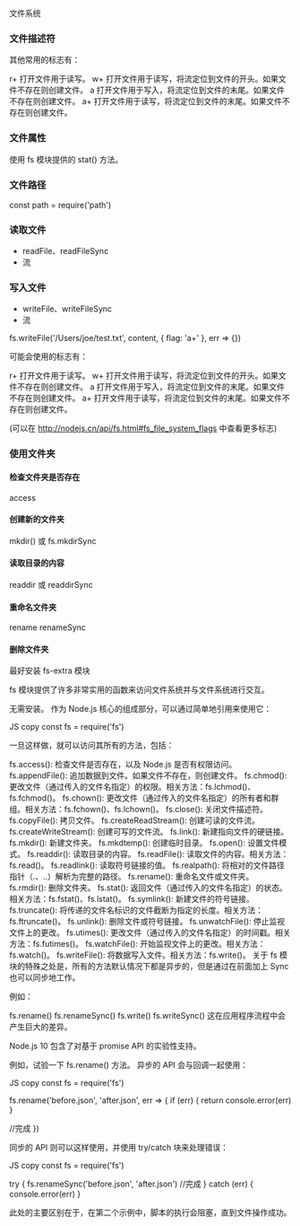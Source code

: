 文件系统

### 文件描述符

其他常用的标志有：

r+ 打开文件用于读写。
w+ 打开文件用于读写，将流定位到文件的开头。如果文件不存在则创建文件。
a 打开文件用于写入，将流定位到文件的末尾。如果文件不存在则创建文件。
a+ 打开文件用于读写，将流定位到文件的末尾。如果文件不存在则创建文件。

### 文件属性
使用 fs 模块提供的 stat() 方法。
### 文件路径
const path = require('path')
### 读取文件
+ readFile、readFileSync
+ 流
### 写入文件
+ writeFile、writeFileSync
+ 流

fs.writeFile('/Users/joe/test.txt', content, { flag: 'a+' }, err => {})

可能会使用的标志有：

r+ 打开文件用于读写。
w+ 打开文件用于读写，将流定位到文件的开头。如果文件不存在则创建文件。
a 打开文件用于写入，将流定位到文件的末尾。如果文件不存在则创建文件。
a+ 打开文件用于读写，将流定位到文件的末尾。如果文件不存在则创建文件。

(可以在 http://nodejs.cn/api/fs.html#fs_file_system_flags 中查看更多标志)

### 使用文件夹

#### 检查文件夹是否存在
access
#### 创建新的文件夹
mkdir() 或 fs.mkdirSync
#### 读取目录的内容
readdir  或  readdirSync
#### 重命名文件夹
rename renameSync
#### 删除文件夹
最好安装 fs-extra 模块


fs 模块提供了许多非常实用的函数来访问文件系统并与文件系统进行交互。

无需安装。 作为 Node.js 核心的组成部分，可以通过简单地引用来使用它：

JS
copy
const fs = require('fs')

一旦这样做，就可以访问其所有的方法，包括：

fs.access(): 检查文件是否存在，以及 Node.js 是否有权限访问。
fs.appendFile(): 追加数据到文件。如果文件不存在，则创建文件。
fs.chmod(): 更改文件（通过传入的文件名指定）的权限。相关方法：fs.lchmod()、fs.fchmod()。
fs.chown(): 更改文件（通过传入的文件名指定）的所有者和群组。相关方法：fs.fchown()、fs.lchown()。
fs.close(): 关闭文件描述符。
fs.copyFile(): 拷贝文件。
fs.createReadStream(): 创建可读的文件流。
fs.createWriteStream(): 创建可写的文件流。
fs.link(): 新建指向文件的硬链接。
fs.mkdir(): 新建文件夹。
fs.mkdtemp(): 创建临时目录。
fs.open(): 设置文件模式。
fs.readdir(): 读取目录的内容。
fs.readFile(): 读取文件的内容。相关方法：fs.read()。
fs.readlink(): 读取符号链接的值。
fs.realpath(): 将相对的文件路径指针（.、..）解析为完整的路径。
fs.rename(): 重命名文件或文件夹。
fs.rmdir(): 删除文件夹。
fs.stat(): 返回文件（通过传入的文件名指定）的状态。相关方法：fs.fstat()、fs.lstat()。
fs.symlink(): 新建文件的符号链接。
fs.truncate(): 将传递的文件名标识的文件截断为指定的长度。相关方法：fs.ftruncate()。
fs.unlink(): 删除文件或符号链接。
fs.unwatchFile(): 停止监视文件上的更改。
fs.utimes(): 更改文件（通过传入的文件名指定）的时间戳。相关方法：fs.futimes()。
fs.watchFile(): 开始监视文件上的更改。相关方法：fs.watch()。
fs.writeFile(): 将数据写入文件。相关方法：fs.write()。
关于 fs 模块的特殊之处是，所有的方法默认情况下都是异步的，但是通过在前面加上 Sync 也可以同步地工作。

例如：

fs.rename()
fs.renameSync()
fs.write()
fs.writeSync()
这在应用程序流程中会产生巨大的差异。

Node.js 10 包含了对基于 promise API 的实验性支持。

例如，试验一下 fs.rename() 方法。 异步的 API 会与回调一起使用：

JS
copy
const fs = require('fs')

fs.rename('before.json', 'after.json', err => {
  if (err) {
    return console.error(err)
  }

  //完成
})

同步的 API 则可以这样使用，并使用 try/catch 块来处理错误：

JS
copy
const fs = require('fs')

try {
  fs.renameSync('before.json', 'after.json')
  //完成
} catch (err) {
  console.error(err)
}

此处的主要区别在于，在第二个示例中，脚本的执行会阻塞，直到文件操作成功。
